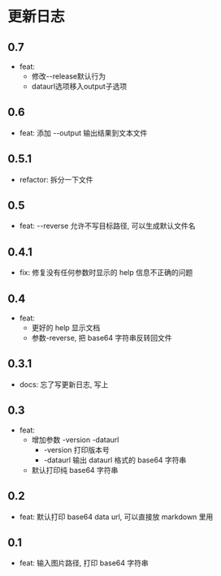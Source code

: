# 更新日志

## 0.7
- feat: 
  - 修改--release默认行为
  - dataurl选项移入output子选项

## 0.6
- feat: 添加 --output 输出结果到文本文件

## 0.5.1
- refactor: 拆分一下文件

## 0.5

- feat: --reverse 允许不写目标路径, 可以生成默认文件名

## 0.4.1

- fix: 修复没有任何参数时显示的 help 信息不正确的问题

## 0.4

- feat: 
  - 更好的 help 显示文档
  - 参数-reverse, 把 base64 字符串反转回文件

## 0.3.1

- docs: 忘了写更新日志, 写上

## 0.3

- feat: 
  - 增加参数 -version -dataurl
    - -version 打印版本号
    - -dataurl 输出 dataurl 格式的 base64 字符串
  - 默认打印纯 base64 字符串

## 0.2

- feat: 默认打印 base64 data url, 可以直接放 markdown 里用

## 0.1

- feat: 输入图片路径, 打印 base64 字符串
